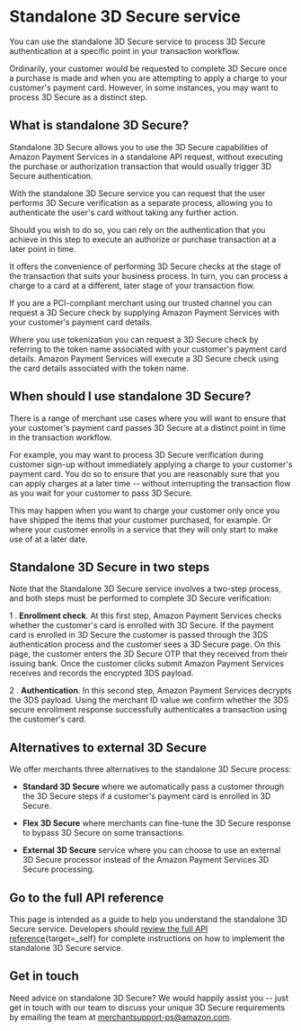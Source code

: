 Standalone 3D Secure service
=================

You can use the standalone 3D Secure service to process 3D Secure
authentication at a specific point in your transaction workflow.

Ordinarily, your customer would be requested to complete 3D Secure once
a purchase is made and when you are attempting to apply a charge to your
customer's payment card. However, in some instances, you may want to
process 3D Secure as a distinct step.

What is standalone 3D Secure?
-----------------------------

Standalone 3D Secure allows you to use the 3D Secure capabilities of
Amazon Payment Services in a standalone API request, without executing
the purchase or authorization transaction that would usually trigger 3D
Secure authentication.

With the standalone 3D Secure service you can request that the user
performs 3D Secure verification as a separate process, allowing you to
authenticate the user's card without taking any further action.

Should you wish to do so, you can rely on the authentication that you
achieve in this step to execute an authorize or purchase transaction at
a later point in time.

It offers the convenience of performing 3D Secure checks at the stage of
the transaction that suits your business process. In turn, you can
process a charge to a card at a different, later stage of your
transaction flow.

If you are a PCI-compliant merchant using our trusted channel you can
request a 3D Secure check by supplying Amazon Payment Services with your
customer's payment card details.

Where you use tokenization you can request a 3D Secure check by
referring to the token name associated with your customer's payment card
details. Amazon Payment Services will execute a 3D Secure check using
the card details associated with the token name.

When should I use standalone 3D Secure?
---------------------------------------

There is a range of merchant use cases where you will want to ensure
that your customer's payment card passes 3D Secure at a distinct point
in time in the transaction workflow.

For example, you may want to process 3D Secure verification during
customer sign-up without immediately applying a charge to your
customer's payment card. You do so to ensure that you are reasonably
sure that you can apply charges at a later time -- without interrupting
the transaction flow as you wait for your customer to pass 3D Secure.

This may happen when you want to charge your customer only once you have
shipped the items that your customer purchased, for example. Or where
your customer enrolls in a service that they will only start to make use
of at a later date.

Standalone 3D Secure in two steps
---------------------------------

Note that the Standalone 3D Secure service involves a two-step process,
and both steps must be performed to complete 3D Secure verification:

1 . **Enrollment check**. At this first step, Amazon Payment Services
checks whether the customer's card is enrolled with 3D Secure. If the
payment card is enrolled in 3D Secure the customer is passed through the
3DS authentication process and the customer sees a 3D Secure page. On
this page, the customer enters the 3D Secure OTP that they received from
their issuing bank. Once the customer clicks submit Amazon Payment
Services receives and records the encrypted 3DS payload.

2 . **Authentication**. In this second step, Amazon Payment Services
decrypts the 3DS payload. Using the merchant ID value we confirm whether
the 3DS secure enrollment response successfully authenticates a
transaction using the customer's card.


Alternatives to external 3D Secure
----------------------------------

We offer merchants three alternatives to the standalone 3D Secure
process:

-   **Standard 3D Secure** where we automatically pass a customer
    through the 3D Secure steps if a customer's payment card is enrolled
    in 3D Secure.

-   **Flex 3D Secure** where merchants can fine-tune the 3D Secure
    response to bypass 3D Secure on some transactions.

-   **External 3D Secure** service where you can choose to use an
    external 3D Secure processor instead of the Amazon Payment Services
    3D Secure processing.

Go to the full API reference
----------------------------

This page is intended as a guide to help you understand the standalone
3D Secure service. Developers should [review the full API
reference](https://paymentservices-reference.payfort.com//docs/api/build/index.html#expose-3-d-secure-services){target=_self}
for complete instructions on how to implement the standalone 3D Secure
service.

Get in touch
------------

Need advice on standalone 3D Secure? We would happily assist you -- just
get in touch with our team to discuss your unique 3D Secure requirements
by emailing the team at <merchantsupport-ps@amazon.com>.
